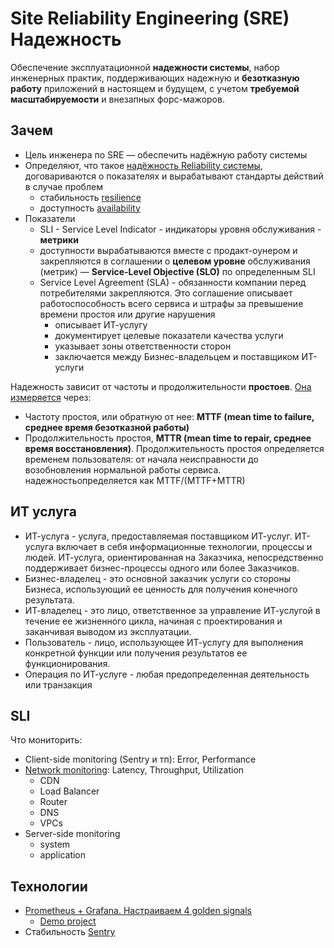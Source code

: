 # Site Reliability Engineering (SRE) Надежность

Обеспечение эксплуатационной __надежности системы__, набор инженерных практик, поддерживающих надежную и __безотказную работу__ приложений в настоящем и будущем, с учетом __требуемой масштабируемости__ и внезапных форс-мажоров.

## Зачем

- Цель инженера по SRE — обеспечить надёжную работу системы
- Определяют, что такое [надёжность Reliability системы](../arch/arch.ability.md), договариваются о показателях и вырабатывают стандарты действий в случае проблем
  - стабильность [resilience](../arch/ability/resilience.md)
  - доступность [availability](../arch/ability/availability.md)
- Показатели
  - SLI - Service Level Indicator - индикаторы уровня обслуживания - __метрики__
  - доступности вырабатываются вместе с продакт-оунером и закрепляются в соглашении о __целевом уровне__ обслуживания (метрик) — __Service-Level Objective (SLO)__ по определенным SLI  
  - Service Level Agreement (SLA) - обязанности компании перед потребителями закрепляются. Это соглашение описывает работоспособность всего сервиса и штрафы за превышение времени простоя или другие нарушения
    - описывает ИТ-услугу
    - документирует целевые показатели качества услуги
    - указывает зоны ответственности сторон
    - заключается между Бизнес-владельцем и поставщиком ИТ-услуги

Надежность зависит от частоты и продолжительности __простоев__. [Она измеряется](https://habr.com/ru/companies/itsumma/articles/435662/) через:

- Частоту простоя, или обратную от нее: __MTTF (mean time to failure, среднее время безотказной работы)__
- Продолжительность простоя, __MTTR (mean time to repair, среднее время восстановления)__. Продолжительность простоя определяется временем пользователя: от начала неисправности до возобновления нормальной работы сервиса.
   надежностьопределяется как MTTF/(MTTF+MTTR)

## ИТ услуга

- ИТ-услуга - услуга, предоставляемая поставщиком ИТ-услуг. ИТ-услуга включает в себя информационные технологии, процессы и людей. ИТ-услуга, ориентированная на Заказчика, непосредственно поддерживает бизнес-процессы одного или более Заказчиков.
- Бизнес-владелец - это основной заказчик услуги со стороны Бизнеса, использующий ее ценность для получения конечного результата.
- ИТ-владелец - это лицо, ответственное за управление ИТ-услугой в течение ее жизненного цикла, начиная с проектирования и заканчивая выводом из эксплуатации.
- Пользователь - лицо, использующее ИТ-услугу для выполнения конкретной функции или получения результатов ее функционирования.
- Операция по ИТ-услуге - любая предопределенная деятельность или транзакция

## SLI

Что мониторить:

- Client-side monitoring (Sentry и тп): Error, Performance
- [Network monitoring](https://cloud.google.com/blog/topics/partners/using-sentry-to-monitor-web-and-mobile-apps): Latency, Throughput, Utilization
  - CDN
  - Load Balancer
  - Router
  - DNS
  - VPCs
- Server-side monitoring
  - system
  - application

## Технологии

- [Prometheus + Grafana. Настраиваем 4 golden signals](https://www.youtube.com/watch?v=Q_fKb0nrfCg&ab_channel=Слёрм)
  - [Demo project](https://github.com/s-buhar0v/4-golden-signals-demo)
- Стабильность [Sentry](https://vc.ru/dev/833250-kak-s-pomoshchyu-sentry-nahodit-i-bystro-ustranyat-oshibki)